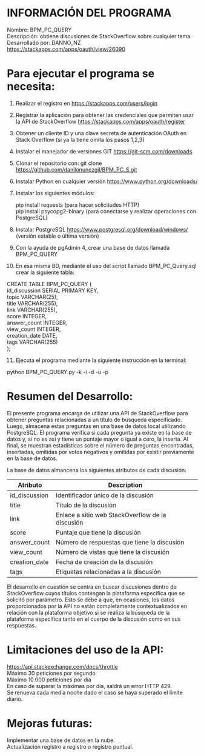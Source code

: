 # INFORMACIÓN DEL PROGRAMA
Nombre: BPM_PC_QUERY<br>
Descripción: obtiene discusiones de StackOverflow sobre cualquier tema.<br>
Desarrollado por: DANNO_NZ<br>
https://stackapps.com/apps/oauth/view/26090

# Para ejecutar el programa se necesita:

1. Realizar el registro en https://stackapps.com/users/login
2. Registrar la aplicación para obtener las credenciales que permiten usar la API de StackOverflow https://stackapps.com/apps/oauth/register
3. Obtener un cliente ID y una clave secreta de autenticación OAuth en Stack Overflow (si ya la tiene omita los pasos 1,2,3)
4. Instalar el manejador de versiones GIT https://git-scm.com/downloads 
5. Clonar el repositorio con: git clone https://github.com/danilonunezgil/BPM_PC_S.git
6. Instalar Python en cualquier versión https://www.python.org/downloads/
7. Instalar los siguientes módulos:

   pip install requests (para hacer solicitudes HTTP)<br>
   pip install psycopg2-binary (para conectarse y realizar operaciones con PostgreSQL)
   
8. Instalar PostgreSQL https://www.postgresql.org/download/windows/ (versión estable o última versión)
9. Con la ayuda de pgAdmin 4, crear una base de datos llamada BPM_PC_QUERY
10. En esa misma BD, mediante el uso del script llamado BPM_PC_Query.sql crear la siguiente tabla:
   
   CREATE TABLE BPM_PC_QUERY (<br>
      id_discussion SERIAL PRIMARY KEY,<br>
      topic VARCHAR(25),<br>
      title VARCHAR(255),<br>
      link VARCHAR(255),<br>
      score INTEGER,<br>
      answer_count INTEGER,<br>
      view_count INTEGER,<br>
      creation_date DATE,<br>
      tags VARCHAR(255)<br>
   );<br>
   
11. Ejecuta el programa mediante la siguiente instrucción en la terminal:

   python BPM_PC_QUERY.py -k <keyAPI> -i <NombreBusqueda> -d <NombreBD> -u <postgres> -p <claveDB> 

# Resumen del Desarrollo: 
El presente programa encarga de utilizar una API de StackOverflow para obtener preguntas relacionadas a un título de búsqueda especificado. Luego, almacena estas preguntas en una base de datos local utilizando PostgreSQL. El programa verifica si cada pregunta ya existe en la base de datos y, si no es así y tiene un puntaje mayor o igual a cero, la inserta. Al final, se muestran estadísticas sobre el número de preguntas encontradas, insertadas, omitidas por votos negativos y omitidas por existir previamente en la base de datos.

La base de datos almancena los siguientes atributos de cada discusión:

| Atributo | Description |
| --- | --- |
| id_discussion | Identificador único de la discusión |
| title | Título de la discusión |
| link | Enlace a sitio web StackOverflow de la discusión |
| score | Puntaje que tiene la discusión |
| answer_count | Número de respuestas que tiene la discusión |
| view_count | Número de vistas que tiene la discusión |
| creation_date | Fecha de creación de la discusión |
| tags | Etiquetas relacionadas a la discusión |

El desarrollo en cuestión se centra en buscar discusiones dentro de StackOverflow cuyos títulos contengan la plataforma específica que se solicitó por parámetro. Esto se debe a que, en ocasiones, los datos proporcionados por la API no están completamente contextualizados en relación con la plataforma objetivo si se realiza la búsqueda de la plataforma específica tanto en el cuerpo de la discusión como en sus respuestas. 

# Limitaciones del uso de la API:
https://api.stackexchange.com/docs/throttle<br>
Máximo 30 peticiones por segundo<br>
Máximo 10.000 peticiones por día<br>
En caso de superar la máximas por día, saldrá un error HTTP 429.<br>
Se renueva cada media noche dado el caso se haya superado el límite diario.

# Mejoras futuras:
Implementar una base de datos en la nube.<br>
Actualización registro a registro o registro puntual.<br>
